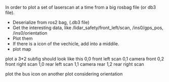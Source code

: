 In order to plot a set of laserscan at a time from a big rosbag file (or db3 file).

- Deserialize from ros2 bag, (.db3 file)
- Get the interesting data, like /lidar_safety/front_left/scan, /ins0/gps_pos, /ins0/orientation
- Plot them
- If there is a icon of the vechicle, add into a middile.
- plot map

plot a 3*2 subfig should look like this 
0,0 front left scan 
0,1 camera front 
0,2 front right scan 
1,0 rear left scan 
1,1 camera rear 
1,2 rear right scan 

plot the bus icon on another plot considering orientation

